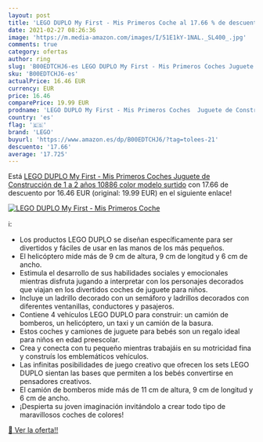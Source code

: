 ```yaml
---
layout: post
title: 'LEGO DUPLO My First - Mis Primeros Coche al 17.66 % de descuento'
date: 2021-02-27 08:26:36
image: 'https://m.media-amazon.com/images/I/51E1kY-1NAL._SL400_.jpg'
comments: true
category: ofertas
author: ring
slug: 'B00EDTCHJ6-es LEGO DUPLO My First - Mis Primeros Coches Juguete de...'
sku: 'B00EDTCHJ6-es'
actualPrice: 16.46 EUR
currency: EUR
price: 16.46
comparePrice: 19.99 EUR
prodname: 'LEGO DUPLO My First - Mis Primeros Coches  Juguete de Construcción de 1 a 2 años  10886    color  modelo surtido'
country: 'es'
flag: '🇪🇸'
brand: 'LEGO'
buyurl: 'https://www.amazon.es/dp/B00EDTCHJ6/?tag=tolees-21'
descuento: '17.66'
average: '17.725'
---
```


Está [LEGO DUPLO My First - Mis Primeros Coches  Juguete de Construcción de 1 a 2 años  10886    color  modelo surtido](https://www.amazon.es/dp/B00EDTCHJ6/?tag=tolees-21) con 17.66 de descuento por 16.46 EUR (original: 19.99 EUR) en el siguiente enlace!

[![LEGO DUPLO My First - Mis Primeros Coche](https://m.media-amazon.com/images/I/51E1kY-1NAL._SL400_.jpg)](https://www.amazon.es/dp/B00EDTCHJ6/?tag=tolees-21)

ℹ️:

- Los productos LEGO DUPLO se diseñan específicamente para ser divertidos y fáciles de usar en las manos de los más pequeños.
- El helicóptero mide más de 9 cm de altura, 9 cm de longitud y 6 cm de ancho.
- Estimula el desarrollo de sus habilidades sociales y emocionales mientras disfruta jugando a interpretar con los personajes decorados que viajan en los divertidos coches de juguete para niños.
- Incluye un ladrillo decorado con un semáforo y ladrillos decorados con diferentes ventanillas, conductores y pasajeros.
- Contiene 4 vehículos LEGO DUPLO para construir: un camión de bomberos, un helicóptero, un taxi y un camión de la basura.
- Estos coches y camiones de juguete para bebés son un regalo ideal para niños en edad preescolar.
- Crea y conecta con tu pequeño mientras trabajáis en su motricidad fina y construís los emblemáticos vehículos.
- Las infinitas posibilidades de juego creativo que ofrecen los sets LEGO DUPLO sientan las bases que permiten a los bebés convertirse en pensadores creativos.
- El camión de bomberos mide más de 11 cm de altura, 9 cm de longitud y 6 cm de ancho.
- ¡Despierta su joven imaginación invitándolo a crear todo tipo de maravillosos coches de colores!

[🛒 Ver la oferta!!](https://www.amazon.es/dp/B00EDTCHJ6/?tag=tolees-21)
